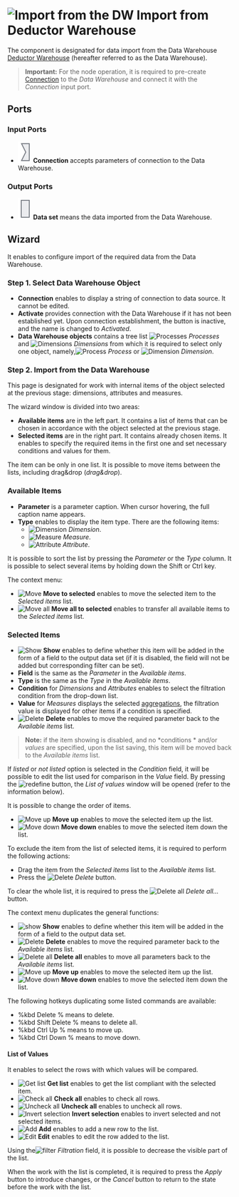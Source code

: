 # ![Import from the DW](../../images/icons/data-sources/wh-datawarehouse-import_default.svg) Import from Deductor Warehouse

The component is designated for data import from the Data Warehouse [Deductor Warehouse](../../data-format/data-warehouse.md) (hereafter referred to as the Data Warehouse).

> **Important:** For the node operation, it is required to pre-create [Connection](../connections/README.md) to the *Data Warehouse* and connect it with the *Connection* input port.

## Ports

### Input Ports

* ![Port of connections](../../images/icons/app/node/ports/inputs/link_inactive.svg) **Connection** accepts parameters of connection to the Data Warehouse.

### Output Ports

* ![Output port of table](../../images/icons/app/node/ports/inputs/table_inactive.svg) **Data set** means the data imported from the Data Warehouse.

## Wizard

It enables to configure import of the required data from the Data Warehouse.

### Step 1. Select Data Warehouse Object

* **Connection** enables to display a string of connection to data source. It cannot be edited.
* **Activate** provides connection with the Data Warehouse if it has not been established yet. Upon connection establishment, the button is inactive, and the name is changed to *Activated*.
* **Data Warehouse objects** contains a tree list ![Processes](../../images/icons/data-warehouse/fact-tables-folder_default.svg) *Processes* and ![Dimensions](../../images/icons/data-warehouse/dimensions-folder_default.svg) *Dimensions* from which it is required to select only one object, namely,![Process](../../images/icons/data-warehouse/fact-table_default.svg) *Process* or ![Dimension](../../images/icons/data-warehouse/dimension_default.svg) *Dimension*.

### Step 2. Import from the Data Warehouse

This page is designated for work with internal items of the object selected at the previous stage: dimensions, attributes and measures.

The wizard window is divided into two areas:

* **Available items** are in the left part. It contains a list of items that can be chosen in accordance with the object selected at the previous stage.
* **Selected items** are in the right part. It contains already chosen items. It enables to specify the required items in the first one and set necessary conditions and values for them.

The item can be only in one list. It is possible to move items between the lists, including drag&drop (*drag&drop*).

### Available Items

* **Parameter** is a parameter caption. When cursor hovering, the full caption name appears.
* **Type** enables to display the item type. There are the following items:
   * ![Dimension](../../images/icons/data-warehouse/dimension_default.svg) *Dimension*.
   * ![Measure](../../images/icons/data-warehouse/fact_default.svg) *Measure*.
   * ![Attribute](../../images/icons/data-warehouse/attribute_default.svg) *Attribute*.

It is possible to sort the list by pressing the *Parameter* or the *Type* column. It is possible to select several items by holding down the Shift or Ctrl key.

The context menu:

* ![Move](../../images/icons/toolbar-controls/create-out-column_default.svg) **Move to selected** enables to move the selected item to the *Selected items* list.
* ![Move all](../../images/icons/toolbar-controls/create-out-columns_default.svg) **Move all to selected** enables to transfer all available items to the *Selected items* list.

### Selected Items

* ![Show](../../images/icons/data-warehouse/on_default.svg) **Show** enables to define whether this item will be added in the form of a field to the output data set (if it is disabled, the field will not be added but corresponding filter can be set).
* **Field** is the same as the *Parameter* in the *Available items*.
* **Type** is the same as the *Type* in the *Available items*.
* **Condition** for *Dimensions* and *Attributes* enables to select the filtration condition from the drop-down list.
* **Value** for *Measures* displays the selected [aggregations](../../processors/func/aggregation-functions.md), the filtration value is displayed for other items if a condition is specified.
* ![Delete](../../images/icons/toolbar-controls/delete_default.svg) **Delete** enables to move the required parameter back to the *Available items* list.

> **Note:** if the item showing is disabled, and no *conditions * and/or *values* are specified, upon the list saving, this item will be moved back to the *Available items* list.

If *listed* or *not listed* option is selected in the *Condition* field, it will be possible to edit the list used for comparison in the *Value* field. By pressing the ![redefine](../../images/extjs-theme/form/open-trigger/open-trigger_default.svg) button, the *List of values* window will be opened (refer to the information below).

It is possible to change the order of items.

* ![Move up](../../images/icons/toolbar-controls/moveup_default.svg) **Move up** enables to move the selected item up the list.
* ![Move down](../../images/icons/toolbar-controls/movedown_default.svg) **Move down** enables to move the selected item down the list.

To exclude the item from the list of selected items, it is required to perform the following actions:

* Drag the item from the *Selected items* list to the *Available items* list.
* Press the ![Delete](../../images/icons/toolbar-controls/delete_default.svg) *Delete* button.

To clear the whole list, it is required to press the ![Delete all](../../images/icons/toolbar-controls/delete-all_default.svg) *Delete all...* button.

The context menu duplicates the general functions:

* ![show](../../images/icons/checkbox-states/checked_default.svg) **Show** enables to define whether this item will be added in the form of a field to the output data set.
* ![Delete](../../images/icons/toolbar-controls/delete_default.svg) **Delete** enables to move the required parameter back to the *Available items* list.
* ![Delete all](../../images/icons/toolbar-controls/delete-all_default.svg) **Delete all** enables to move all parameters back to the *Available items* list.
* ![Move up](../../images/icons/toolbar-controls/moveup_default.svg) **Move up** enables to move the selected item up the list.
* ![Move down](../../images/icons/toolbar-controls/movedown_default.svg) **Move down** enables to move the selected item down the list.

The following hotkeys duplicating some listed commands are available:

* %kbd Delete % means to delete.
* %kbd Shift Delete % means to delete all.
* %kbd Ctrl Up % means to move up.
* %kbd Ctrl Down % means to move down.

#### List of Values

It enables to select the rows with which values will be compared.

* ![Get list](../../images/icons/toolbar-controls/get-column-list_default.svg) **Get list** enables to get the list compliant with the selected item.
* ![Check all](../../images/icons/toolbar-controls/check-all_default.svg) **Check all** enables to check all rows.
* ![Uncheck all](../../images/icons/toolbar-controls/uncheck-all_default.svg) **Uncheck all** enables to uncheck all rows.
* ![Invert selection](../../images/icons/toolbar-controls/reverse-check_default.svg) **Invert selection** enables to invert selected and not selected items.
* ![Add](../../images/icons/toolbar-controls/plus_default.svg) **Add** enables to add a new row to the list.
* ![Edit](../../images/icons/toolbar-controls/edit_default.svg) **Edit** enables to edit the row added to the list.

Using the![filter](../../images/icons/toolbar-controls/filter_default.svg) *Filtration* field, it is possible to decrease the visible part of the list.

When the work with the list is completed, it is required to press the *Apply* button to introduce changes, or the *Cancel* button to return to the state before the work with the list.
